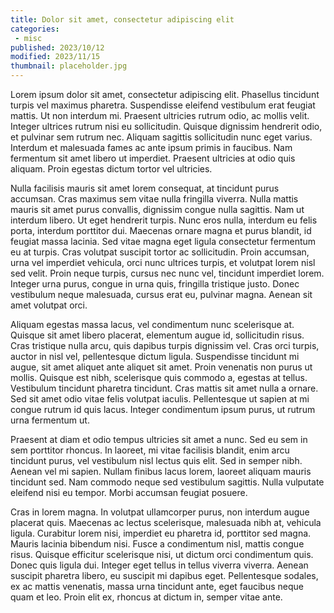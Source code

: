 ```yaml
---
title: Dolor sit amet, consectetur adipiscing elit
categories:
 - misc
published: 2023/10/12
modified: 2023/11/15
thumbnail: placeholder.jpg
---
```


Lorem ipsum dolor sit amet, consectetur adipiscing elit. Phasellus tincidunt turpis vel maximus pharetra. Suspendisse eleifend vestibulum erat feugiat mattis. Ut non interdum mi. Praesent ultricies rutrum odio, ac mollis velit. Integer ultrices rutrum nisi eu sollicitudin. Quisque dignissim hendrerit odio, et pulvinar sem rutrum nec. Aliquam sagittis sollicitudin nunc eget varius. Interdum et malesuada fames ac ante ipsum primis in faucibus. Nam fermentum sit amet libero ut imperdiet. Praesent ultricies at odio quis aliquam. Proin egestas dictum tortor vel ultricies.

Nulla facilisis mauris sit amet lorem consequat, at tincidunt purus accumsan. Cras maximus sem vitae nulla fringilla viverra. Nulla mattis mauris sit amet purus convallis, dignissim congue nulla sagittis. Nam ut interdum libero. Ut eget hendrerit turpis. Nunc eros nulla, interdum eu felis porta, interdum porttitor dui. Maecenas ornare magna et purus blandit, id feugiat massa lacinia. Sed vitae magna eget ligula consectetur fermentum eu at turpis. Cras volutpat suscipit tortor ac sollicitudin. Proin accumsan, urna vel imperdiet vehicula, orci nunc ultrices turpis, et volutpat lorem nisl sed velit. Proin neque turpis, cursus nec nunc vel, tincidunt imperdiet lorem. Integer urna purus, congue in urna quis, fringilla tristique justo. Donec vestibulum neque malesuada, cursus erat eu, pulvinar magna. Aenean sit amet volutpat orci.

Aliquam egestas massa lacus, vel condimentum nunc scelerisque at. Quisque sit amet libero placerat, elementum augue id, sollicitudin risus. Cras tristique nulla arcu, quis dapibus turpis dignissim vel. Cras orci turpis, auctor in nisl vel, pellentesque dictum ligula. Suspendisse tincidunt mi augue, sit amet aliquet ante aliquet sit amet. Proin venenatis non purus ut mollis. Quisque est nibh, scelerisque quis commodo a, egestas at tellus. Vestibulum tincidunt pharetra tincidunt. Cras mattis sit amet nulla a ornare. Sed sit amet odio vitae felis volutpat iaculis. Pellentesque ut sapien at mi congue rutrum id quis lacus. Integer condimentum ipsum purus, ut rutrum urna fermentum ut.

Praesent at diam et odio tempus ultricies sit amet a nunc. Sed eu sem in sem porttitor rhoncus. In laoreet, mi vitae facilisis blandit, enim arcu tincidunt purus, vel vestibulum nisl lectus quis elit. Sed in semper nibh. Aenean vel mi sapien. Nullam finibus lacus lorem, laoreet aliquam mauris tincidunt sed. Nam commodo neque sed vestibulum sagittis. Nulla vulputate eleifend nisi eu tempor. Morbi accumsan feugiat posuere.

Cras in lorem magna. In volutpat ullamcorper purus, non interdum augue placerat quis. Maecenas ac lectus scelerisque, malesuada nibh at, vehicula ligula. Curabitur lorem nisi, imperdiet eu pharetra id, porttitor sed magna. Mauris lacinia bibendum nisi. Fusce a condimentum nisl, mattis congue risus. Quisque efficitur scelerisque nisi, ut dictum orci condimentum quis. Donec quis ligula dui. Integer eget tellus in tellus viverra viverra. Aenean suscipit pharetra libero, eu suscipit mi dapibus eget. Pellentesque sodales, ex ac mattis venenatis, massa urna tincidunt ante, eget faucibus neque quam et leo. Proin elit ex, rhoncus at dictum in, semper vitae ante.
